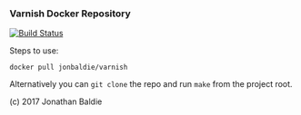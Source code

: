 ### Varnish Docker Repository

[![Build Status](https://travis-ci.org/jonbaldie/varnish.svg?branch=master)](https://travis-ci.org/jonbaldie/varnish)

Steps to use:

`docker pull jonbaldie/varnish`

Alternatively you can `git clone` the repo and run `make` from the project root.

(c) 2017 Jonathan Baldie
